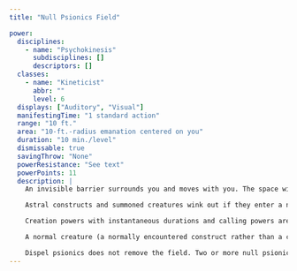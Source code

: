 ```yaml
---
title: "Null Psionics Field"

power:
  disciplines:
    - name: "Psychokinesis"
      subdisciplines: []
      descriptors: []
  classes:
    - name: "Kineticist"
      abbr: ""
      level: 6
  displays: ["Auditory", "Visual"]
  manifestingTime: "1 standard action"
  range: "10 ft."
  area: "10-ft.-radius emanation centered on you"
  duration: "10 min./level"
  dismissable: true
  savingThrow: "None"
  powerResistance: "See text"
  powerPoints: 11
  description: |
    An invisible barrier surrounds you and moves with you. The space within this barrier is impervious to most psionic effects, including powers, psi-like abilities, and supernatural abilities. Likewise, it prevents the functioning of any psionic items or powers within its confines. A null psionics field suppresses any power or psionic effect used within, brought into, or manifested into its area, but does not negate it. Time spent within a null psionics field counts against a suppressed effect's duration.

    Astral constructs and summoned creatures wink out if they enter a null psionics field. They reappear in the same spot once the field goes away. Time spent winked out counts normally against the duration of the power that is maintaining the construct or summoned creature.

    Creation powers with instantaneous durations and calling powers are not affected by a null psionics field because the power itself is no longer in effect, only its result.

    A normal creature (a normally encountered construct rather than a created one, for instance) can enter the area, as can normal missiles. Furthermore, while a psionic sword does not function psionically within the area, it is still a sword (and a masterwork sword at that). The power has no effect on golems and other constructs that are imbued with magic during their creation process and are thereafter self-supporting (unless they have been summoned or have a limited duration, in which case they are treated like any other summoned creatures). Elementals, corporeal undead, and outsiders are likewise unaffected unless summoned. These creatures' spell-like or supernatural abilities, however, may be temporarily nullified by the field.

    Dispel psionics does not remove the field. Two or more null psionics fields sharing any of the same space have no effect on each other. Certain powers may be unaffected by null psionics field (see the individual power descriptions). Artifacts and deities are unaffected by mortal power such as this. Should a creature's space extend across the boundary of the area enclosed by the field, any part of the creature that lies outside the effect is unaffected by the field.
---
```

